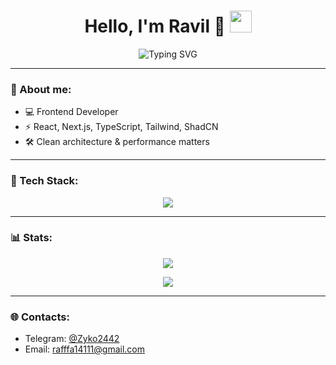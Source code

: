 <h1 align="center">
  Hello, I'm Ravil 👾
  <img src="https://media.giphy.com/media/hvRJCLFzcasrR4ia7z/giphy.gif" width="35px">
</h1>

<p align="center">
  <img src="https://readme-typing-svg.herokuapp.com?font=Fira+Code&size=24&pause=1000&color=00F7FF&center=true&vCenter=true&width=500&lines=Frontend+Engineer;React+%7C+Next.js+%7C+TypeScript;Clean+Code+%7C+High+Performance+%7C+Cyberpunk+Style" alt="Typing SVG" />
</p>

---

### 🧬 About me:

- 💻 Frontend Developer
- ⚡ React, Next.js, TypeScript, Tailwind, ShadCN
- 🛠 Clean architecture & performance matters


---

### 🧰 Tech Stack:

<p align="center">
  <img src="https://skillicons.dev/icons?i=html,css,js,ts,react,nextjs,tailwind,git,linux" /><br>
</p>


---

### 📊 Stats:

<p align="center">
  <img src="https://github-readme-stats.vercel.app/api?username=Ravil2&show_icons=true&theme=tokyonight&hide_border=true&border_radius=10&count_private=true" />
</p>

<p align="center">
  <img src="https://streak-stats.demolab.com?user=Ravil2&theme=tokyonight&hide_border=true&border_radius=10" />
</p>

---

### 🌐 Contacts:

- Telegram: [@Zyko2442](https://t.me/Zyko2442)
- Email: rafffa14111@gmail.com 
